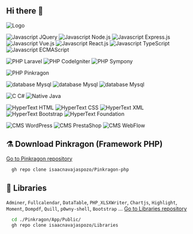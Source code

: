 ## Hi there 👋

<!--
**isaacnavajaspozo/isaacnavajaspozo** is a ✨ _special_ ✨ repository because its `README.md` (this file) appears on your GitHub profile.

Here are some ideas to get you started:

- 🔭 I’m currently working on ...
- 🌱 I’m currently learning ...
- 👯 I’m looking to collaborate on ...
- 🤔 I’m looking for help with ...
- 💬 Ask me about ...
- 📫 How to reach me: ...
- 😄 Pronouns: ...
- ⚡ Fun fact: ...
-->

![Logo](https://isaacnavajaspozo.github.io/isaacnavajaspozo/logo.png)


![Javascript JQuery](https://img.shields.io/badge/JavaScript-JQuery-yellow)
![Javascript Node.js](https://img.shields.io/badge/JavaScript-Node.js-yellow)
![Javascript Express.js](https://img.shields.io/badge/JavaScript-Express.js-yellow)
![Javascript Vue.js](https://img.shields.io/badge/JavaScript-Vue.js-yellow)
![Javascript React.js](https://img.shields.io/badge/JavaScript-React.js-yellow)
![Javascript TypeScript](https://img.shields.io/badge/JavaScript-TypeScript-yellow)
![Javascript ECMAScript](https://img.shields.io/badge/JavaScript-ECMAScript-yellow)

![PHP Laravel](https://img.shields.io/badge/PHP-Laravel-blue)
![PHP CodeIgniter](https://img.shields.io/badge/PHP-CodeIgniter-blue)
![PHP Sympony](https://img.shields.io/badge/PHP-Sympony-blue)

![PHP Pinkragon](https://img.shields.io/badge/PHP-Pinkragon-pink)

![database Mysql](https://img.shields.io/badge/database-Mysql-green)
![database Mysql](https://img.shields.io/badge/database-SQL-green)
![database Mysql](https://img.shields.io/badge/database-MongoDB-green)

![C C#](https://img.shields.io/badge/Native-C-red)
![Native Java](https://img.shields.io/badge/Native-Java-red)

![HyperText HTML](https://img.shields.io/badge/HyperText-HTML-orange)
![HyperText CSS](https://img.shields.io/badge/HyperText-CSS-orange)
![HyperText XML](https://img.shields.io/badge/HyperText-XML-orange)
![HyperText Bootstrap](https://img.shields.io/badge/HyperText-Bootstrap-orange)
![HyperText Foundation](https://img.shields.io/badge/HyperText-Foundation-orange)

![CMS WordPress](https://img.shields.io/badge/CMS-WordPress-grey)
![CMS PrestaShop](https://img.shields.io/badge/CMS-PrestaShop-grey)
![CMS WebFlow](https://img.shields.io/badge/CMS-WebFlow-grey)


## ⚗️ Download Pinkragon (Framework PHP)
[Go to Pinkragon repository](https://github.com/isaacnavajaspozo/Pinkragon-php)
```bash
  gh repo clone isaacnavajaspozo/Pinkragon-php

```

## 🔮 Libraries
`Adminer`, `Fullcalendar`, `DataTable`, `PHP_XLSXWriter`, `Chartjs`, `Highlight`, `Moment`, `Dompdf`, `Quill`, `p0wny-shell`, `Bootstrap` ...
[Go to Libraries repository](https://github.com/isaacnavajaspozo/Libraries)
```bash
  cd ./Pinkragon/App/Public/
  gh repo clone isaacnavajaspozo/Libraries
```





